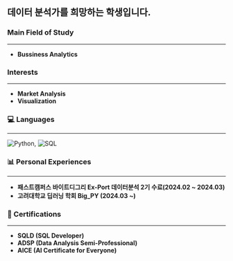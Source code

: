 ## 데이터 분석가를 희망하는 학생입니다.

### Main Field of Study
---
- **Bussiness Analytics**

### Interests
---
- **Market Analysis** 
- **Visualization** 

### 💻 Languages
---
![Python](https://img.shields.io/badge/Python-3776AB?style=for-the-badge&logo=python&logoColor=yellow), ![SQL](https://img.shields.io/badge/SQL-4479A1?style=for-the-badge&logo=mysql&logoColor=skyblue)

### 📊 Personal Experiences
---
- **패스트캠퍼스 바이트디그리 Ex-Port 데이터분석 2기 수료(2024.02 ~ 2024.03)**
- **고려대학교 딥러닝 학회 Big_PY (2024.03 ~)**

### 📜 Certifications
---
- **SQLD (SQL Developer)**
- **ADSP (Data Analysis Semi-Professional)**
- **AICE (AI Certificate for Everyone)**
